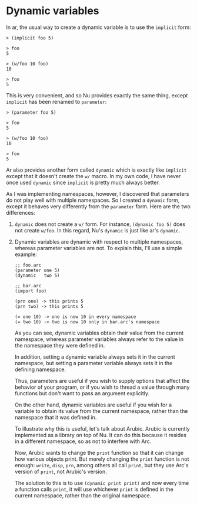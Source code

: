 Dynamic variables
=================

In ar, the usual way to create a dynamic variable is to use the `implicit`
form:

    > (implicit foo 5)

    > foo
    5

    > (w/foo 10 foo)
    10

    > foo
    5

This is very convenient, and so Nu provides exactly the same thing, except
`implicit` has been renamed to `parameter`:

    > (parameter foo 5)

    > foo
    5

    > (w/foo 10 foo)
    10

    > foo
    5

Ar also provides another form called `dynamic` which is exactly like
`implicit` except that it doesn't create the `w/` macro. In my own code, I
have never once used `dynamic` since `implicit` is pretty much always better.

As I was implementing namespaces, however, I discovered that parameters do not
play well with multiple namespaces. So I created a `dynamic` form, except it
behaves very differently from the `parameter` form. Here are the two
differences:

 1. `dynamic` does not create a `w/` form. For instance, `(dynamic foo 5)`
    does not create `w/foo`. In this regard, Nu's `dynamic` is just like ar's
    `dynamic`.

 2. Dynamic variables are dynamic with respect to multiple namespaces,
    whereas parameter variables are not. To explain this, I'll use a simple
    example:

        ;; foo.arc
        (parameter one 5)
        (dynamic   two 5)

        ;; bar.arc
        (import foo)

        (prn one) -> this prints 5
        (prn two) -> this prints 5

        (= one 10) -> one is now 10 in every namespace
        (= two 10) -> two is now 10 only in bar.arc's namespace

    As you can see, dynamic variables obtain their value from the current
    namespace, whereas parameter variables always refer to the value in the
    namespace they were defined in.

    In addition, setting a dynamic variable always sets it in the current
    namespace, but setting a parameter variable always sets it in the defining
    namespace.

    Thus, parameters are useful if you wish to supply options that affect the
    behavior of your program, or if you wish to thread a value through many
    functions but don't want to pass an argument explicitly.

    On the other hand, dynamic variables are useful if you wish for a variable
    to obtain its value from the current namespace, rather than the namespace
    that it was defined in.

    To illustrate why this is useful, let's talk about Arubic. Arubic is
    currently implemented as a library on top of Nu. It can do this
    because it resides in a different namespace, so as not to interfere with
    Arc.

    Now, Arubic wants to change the `print` function so that it can change how
    various objects print. But merely changing the `print` function is not
    enough: `write`, `disp`, `prn`, among others all call `print`, but they
    use Arc's version of `print`, not Arubic's version.

    The solution to this is to use `(dynamic print print)` and now every time
    a function calls `print`, it will use whichever `print` is defined in the
    current namespace, rather than the original namespace.
